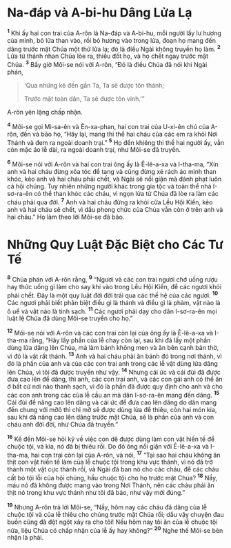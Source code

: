 # Na-đáp và A-bi-hu Dâng Lửa Lạ

<sup><b>1</b></sup> Khi ấy hai con trai của A-rôn là Na-đáp và A-bi-hu, mỗi người lấy lư hương của mình, bỏ lửa than vào, rồi bỏ hương vào trong lửa, đoạn họ mang đến dâng trước mặt Chúa một thứ lửa lạ; đó là điều Ngài không truyền họ làm. <sup><b>2</b></sup> Lửa từ thánh nhan Chúa lòe ra, thiêu đốt họ, và họ chết ngay trước mặt Chúa. <sup><b>3</b></sup> Bấy giờ Môi-se nói với A-rôn, “Ðó là điều Chúa đã nói khi Ngài phán,

> ‘Qua những kẻ đến gần Ta, Ta sẽ được tôn thánh;
>
> Trước mặt toàn dân, Ta sẽ được tôn vinh.’”

A-rôn yên lặng chấp nhận.

<sup><b>4</b></sup> Môi-se gọi Mi-sa-ên và Ên-xa-phan, hai con trai của U-xi-ên chú của A-rôn, đến và bảo họ, “Hãy lại, mang thi thể hai cháu của các em ra khỏi Nơi Thánh và đem ra ngoài doanh trại.” <sup><b>5</b></sup> Họ đến khiêng thi thể hai người ấy, vẫn còn mặc áo lễ dài, ra ngoài doanh trại, như Môi-se đã truyền.

<sup><b>6</b></sup> Môi-se nói với A-rôn và hai con trai ông ấy là Ê-lê-a-xa và I-tha-ma, “Xin anh và hai cháu đừng xõa tóc để tang và cũng đừng xé rách áo mình than khóc, kẻo anh và hai cháu phải chết, và Ngài sẽ nổi giận mà đánh phạt luôn cả hội chúng. Tuy nhiên những người khác trong gia tộc và toàn thể nhà I-sơ-ra-ên có thể than khóc các cháu, vì ngọn lửa từ Chúa đã lòe ra làm các cháu phải qua đời. <sup><b>7</b></sup> Anh và hai cháu đừng ra khỏi cửa Lều Hội Kiến, kẻo anh và hai cháu sẽ chết, vì dầu phong chức của Chúa vẫn còn ở trên anh và hai cháu.” Họ làm theo lời Môi-se đã bảo.

# Những Quy Luật Ðặc Biệt cho Các Tư Tế

<sup><b>8</b></sup> Chúa phán với A-rôn rằng, <sup><b>9</b></sup> “Ngươi và các con trai ngươi chớ uống rượu hay thức uống gì làm cho say khi vào trong Lều Hội Kiến, để các ngươi khỏi phải chết. Ðây là một quy luật đời đời trải qua các thế hệ của các ngươi. <sup><b>10</b></sup> Các ngươi phải biết phân biệt điều gì là thánh và điều gì là phàm, vật nào là ô uế và vật nào là tinh sạch. <sup><b>11</b></sup> Các ngươi phải dạy cho dân I-sơ-ra-ên mọi luật lệ Chúa đã dùng Môi-se truyền cho họ.”

<sup><b>12</b></sup> Môi-se nói với A-rôn và các con trai còn lại của ông ấy là Ê-lê-a-xa và I-tha-ma rằng, “Hãy lấy phần của lễ chay còn lại, sau khi đã lấy một phần dùng lửa dâng lên Chúa, mà làm bánh không men và ăn bên cạnh bàn thờ, vì đó là vật rất thánh. <sup><b>13</b></sup> Anh và hai cháu phải ăn bánh đó trong nơi thánh, vì đó là phần của anh và của các con trai anh trong các lễ vật dùng lửa dâng lên Chúa, vì tôi đã được truyền như vậy. <sup><b>14</b></sup> Nhưng cái ức và cái đùi đã được đưa cao lên để dâng, thì anh, các con trai anh, và các con gái anh có thể ăn ở bất cứ nơi nào thanh sạch, vì đó là phần đã được quy định cho anh và cho các con anh trong các của lễ cầu an mà dân I-sơ-ra-ên mang đến dâng. <sup><b>15</b></sup> Cái đùi để nâng cao lên dâng và cái ức để đưa cao lên dâng do dân mang đến chung với mỡõ thì chỉ mỡ sẽ được dùng lửa để thiêu, còn hai món kia, sau khi đã nâng cao lên dâng trước mặt Chúa, sẽ là phần của anh và con cháu anh đời đời, như Chúa đã truyền.”

<sup><b>16</b></sup> Kế đến Môi-se hỏi kỹ về việc con dê được dùng làm con vật hiến tế để chuộc tội, và kìa, nó đã bị thiêu rồi. Do đó ông nổi giận với Ê-lê-a-xa và I-tha-ma, hai con trai còn lại của A-rôn, và nói, <sup><b>17</b></sup> “Tại sao hai cháu không ăn thịt con vật hiến tế làm của lễ chuộc tội trong khu vực thánh, vì nó đã trở thành một vật cực thánh rồi, và Ngài đã ban nó cho các cháu, để các cháu cất bỏ tội lỗi của hội chúng, hầu chuộc tội cho họ trước mặt Chúa? <sup><b>18</b></sup> Nầy, máu nó đã không được mang vào trong Nơi Thánh, nên các cháu phải ăn thịt nó trong khu vực thánh như tôi đã bảo, như vậy mới đúng.”

<sup><b>19</b></sup> Nhưng A-rôn trả lời Môi-se, “Nầy, hôm nay các cháu đã dâng của lễ chuộc tội và của lễ thiêu cho chúng trước mặt Chúa rồi; dầu vậy chuyện đau buồn cũng đã đột ngột xảy ra cho tôi! Nếu hôm nay tôi ăn của lễ chuộc tội nữa, liệu Chúa có chấp nhận của lễ ấy hay không?” <sup><b>20</b></sup> Nghe thế Môi-se bèn nhận là phải.
